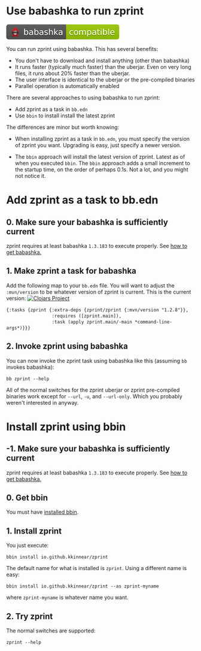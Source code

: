 # Use babashka to run zprint

[![bb compatible](https://raw.githubusercontent.com/babashka/babashka/master/logo/badge.svg)](https://babashka.org)

You can run zprint using babashka.  This has several benefits:

  - You don't have to download and install anything (other than babashka)
  - It runs faster (typically much faster) than the uberjar. Even on very long files, it runs about 20% faster than the uberjar.
  - The user interface is identical to the uberjar or the pre-compiled binaries
  - Parallel operation is automatically enabled

There are several approaches to using babashka to run zprint:

  * Add zprint as a task in `bb.edn`
  * Use `bbin` to install install the latest zprint

The differences are minor but worth knowing:

  * When installing zprint as a task in `bb.edn`, you must specify the
  version of zprint you want.  Upgrading is easy, just specify a newer
  version.

  * The `bbin` approach will install the latest version of zprint. Latest
  as of when you executed `bbin`.  The `bbin` approach adds a small increment
  to the startup time, on the order of perhaps 0.1s.  Not a lot, and you 
  might not notice it.

# Add zprint as a task to bb.edn

## 0. Make sure your babashka is sufficiently current

zprint requires at least babashka `1.3.183` to execute properly.
See [how to get babashka.](https://github.com/babashka/babashka#quickstart)

## 1. Make zprint a task for babashka

Add the following map to your `bb.edn` file.  You will want to adjust the
`:mvn/version` to be whatever version of zprint is current. This is 
the current version: [![Clojars Project](https://img.shields.io/clojars/v/zprint.svg)](https://clojars.org/zprint)


```
{:tasks {zprint {:extra-deps {zprint/zprint {:mvn/version "1.2.8"}},
                 :requires ([zprint.main]),
                 :task (apply zprint.main/-main *command-line-args*)}}}
```

## 2. Invoke zprint using babashka

You can now invoke the zprint task using babashka like this (assuming `bb` invokes babashka):

```
bb zprint --help
```

All of the normal switches for the zprint uberjar or zprint pre-compiled
binaries work except for `--url`, `-u`, and `--url-only`.  Which you probably
weren't interested in anyway.

# Install zprint using bbin

## -1. Make sure your babashka is sufficiently current

zprint requires at least babashka `1.3.183` to execute properly.
See [how to get babashka.](https://github.com/babashka/babashka#quickstart)

## 0. Get bbin

You must have [installed bbin](https://github.com/babashka/bbin).

## 1. Install zprint 

You just execute:
```
bbin install io.github.kkinnear/zprint
```
The default name for what is installed is `zprint`.  Using a different
name is easy:
```
bbin install io.github.kkinnear/zprint --as zprint-myname
```
where `zprint-myname` is whatever name you want.

## 2. Try zprint

The normal switches are supported:
```
zprint --help
```




